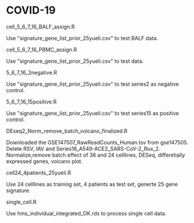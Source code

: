 # COVID-19
cell_5_6_7_16_BALF_assign.R

Use "signature_gene_list_prior_25yueli.csv" to test BALF data.

cell_5_6_7_16_PBMC_assign.R

Use "signature_gene_list_prior_25yueli.csv" to test  data.

5_6_7_16_2negative.R

Use "signature_gene_list_prior_25yueli.csv" to test series2 as negative control.

5_6_7_16_15positive.R

Use "signature_gene_list_prior_25yueli.csv" to test series15 as positive control.

DEseq2_Norm_remove_batch_volcano_finalized.R 

Downloaded the GSE147507_RawReadCounts_Human.tsv from gse147505. 
Delete RSV, IAV and Series16_A549-ACE2_SARS-CoV-2_Rux_2. Normalize,remove batch effect of 36 and 24 celllines, DESeq, differetially expressed genes, volcano plot.

cell24_4patients_25yueli.R

Use 24 celllines as training set, 4 patients as test set, generte 25 gene signature.

single_cell.R

Use hms_individual_integrated_OK.rds to process single cell data. 
